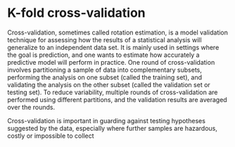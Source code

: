 K-fold cross-validation
======

Cross-validation, sometimes called rotation estimation, is a model validation technique for assessing how the results of a statistical analysis will generalize to an independent data set. 
It is mainly used in settings where the goal is prediction, and one wants to estimate how accurately a predictive model will perform in practice. One round of cross-validation involves partitioning a sample of data into complementary subsets, performing the analysis on one subset (called the training set),
and validating the analysis on the other subset (called the validation set or testing set). To reduce variability, multiple rounds of cross-validation are performed using different partitions, and the validation results are averaged over the rounds.

Cross-validation is important in guarding against testing hypotheses suggested by the data, especially where further samples are hazardous, costly or impossible to collect 
